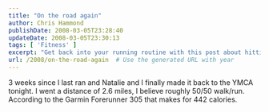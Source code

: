 ```yaml
---
title: "On the road again"
author: Chris Hammond
publishDate: 2008-03-05T23:28:40
updateDate: 2008-03-05T23:30:13
tags: [ 'Fitness' ]
excerpt: "Get back into your running routine with this post about hitting the YMCA after a 3-week break. Learn about the distance, calories burned, and more!"
url: /2008/on-the-road-again  # Use the generated URL with year
---
```

<p>3 weeks since I last ran and Natalie and I finally made it back to the YMCA tonight. I went a distance of 2.6 miles, I believe roughly 50/50 walk/run. According to the Garmin Forerunner 305 that makes for 442 calories.</p>


